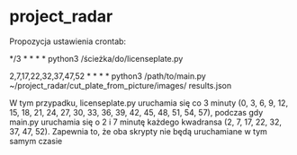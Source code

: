 # project_radar


Propozycja ustawienia crontab:

*/3 * * * * python3 /ścieżka/do/licenseplate.py

2,7,17,22,32,37,47,52 * * * * python3 /path/to/main.py ~/project_radar/cut_plate_from_picture/images/ results.json

W tym przypadku, licenseplate.py uruchamia się co 3 minuty (0, 3, 6, 9, 12, 15, 18, 21, 24, 27, 30, 33, 36, 39, 42, 45, 48, 51, 54, 57), podczas gdy main.py uruchamia się o 2 i 7 minutę każdego kwadransa (2, 7, 17, 22, 32, 37, 47, 52). Zapewnia to, że oba skrypty nie będą uruchamiane w tym samym czasie
